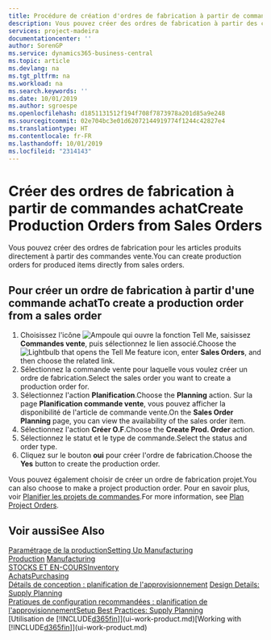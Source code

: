 ```yaml
---
title: Procédure de création d'ordres de fabrication à partir de commandes vente | Microsoft Docs
description: Vous pouvez créer des ordres de fabrication à partir des commandes vente dans le département Ventes & marketing.
services: project-madeira
documentationcenter: ''
author: SorenGP
ms.service: dynamics365-business-central
ms.topic: article
ms.devlang: na
ms.tgt_pltfrm: na
ms.workload: na
ms.search.keywords: ''
ms.date: 10/01/2019
ms.author: sgroespe
ms.openlocfilehash: d1851131512f194f708f7873978a201d85a9e248
ms.sourcegitcommit: 02e704bc3e01d62072144919774f1244c42827e4
ms.translationtype: HT
ms.contentlocale: fr-FR
ms.lasthandoff: 10/01/2019
ms.locfileid: "2314143"
---
```

# <a name="create-production-orders-from-sales-orders"></a><span data-ttu-id="fad3b-103">Créer des ordres de fabrication à partir de commandes achat</span><span class="sxs-lookup"><span data-stu-id="fad3b-103">Create Production Orders from Sales Orders</span></span>
<span data-ttu-id="fad3b-104">Vous pouvez créer des ordres de fabrication pour les articles produits directement à partir des commandes vente.</span><span class="sxs-lookup"><span data-stu-id="fad3b-104">You can create production orders for produced items directly from sales orders.</span></span>  

## <a name="to-create-a-production-order-from-a-sales-order"></a><span data-ttu-id="fad3b-105">Pour créer un ordre de fabrication à partir d'une commande achat</span><span class="sxs-lookup"><span data-stu-id="fad3b-105">To create a production order from a sales order</span></span>  

1.  <span data-ttu-id="fad3b-106">Choisissez l'icône ![Ampoule qui ouvre la fonction Tell Me](media/ui-search/search_small.png "Dites-moi ce que vous voulez faire"), saisissez **Commandes vente**, puis sélectionnez le lien associé.</span><span class="sxs-lookup"><span data-stu-id="fad3b-106">Choose the ![Lightbulb that opens the Tell Me feature](media/ui-search/search_small.png "Tell me what you want to do") icon, enter **Sales Orders**, and then choose the related link.</span></span>  
2.  <span data-ttu-id="fad3b-107">Sélectionnez la commande vente pour laquelle vous voulez créer un ordre de fabrication.</span><span class="sxs-lookup"><span data-stu-id="fad3b-107">Select the sales order you want to create a production order for.</span></span>  
3.  <span data-ttu-id="fad3b-108">Sélectionnez l'action **Planification**.</span><span class="sxs-lookup"><span data-stu-id="fad3b-108">Choose the **Planning** action.</span></span> <span data-ttu-id="fad3b-109">Sur la page **Planification commande vente**, vous pouvez afficher la disponibilité de l'article de commande vente.</span><span class="sxs-lookup"><span data-stu-id="fad3b-109">On the **Sales Order Planning** page, you can view the availability of the sales order item.</span></span>  
4.  <span data-ttu-id="fad3b-110">Sélectionnez l'action **Créer O.F**.</span><span class="sxs-lookup"><span data-stu-id="fad3b-110">Choose the **Create Prod. Order** action.</span></span>  
5.  <span data-ttu-id="fad3b-111">Sélectionnez le statut et le type de commande.</span><span class="sxs-lookup"><span data-stu-id="fad3b-111">Select the status and order type.</span></span>  
6.  <span data-ttu-id="fad3b-112">Cliquez sur le bouton **oui** pour créer l'ordre de fabrication.</span><span class="sxs-lookup"><span data-stu-id="fad3b-112">Choose the **Yes** button to create the production order.</span></span>

<span data-ttu-id="fad3b-113">Vous pouvez également choisir de créer un ordre de fabrication projet.</span><span class="sxs-lookup"><span data-stu-id="fad3b-113">You can also choose to make a project production order.</span></span> <span data-ttu-id="fad3b-114">Pour en savoir plus, voir [Planifier les projets de commandes](production-how-to-plan-project-orders.md).</span><span class="sxs-lookup"><span data-stu-id="fad3b-114">For more information, see [Plan Project Orders](production-how-to-plan-project-orders.md).</span></span>   

## <a name="see-also"></a><span data-ttu-id="fad3b-115">Voir aussi</span><span class="sxs-lookup"><span data-stu-id="fad3b-115">See Also</span></span>  
[<span data-ttu-id="fad3b-116">Paramétrage de la production</span><span class="sxs-lookup"><span data-stu-id="fad3b-116">Setting Up Manufacturing</span></span>](production-configure-production-processes.md)  
<span data-ttu-id="fad3b-117">[Production](production-manage-manufacturing.md)  </span><span class="sxs-lookup"><span data-stu-id="fad3b-117">[Manufacturing](production-manage-manufacturing.md)  </span></span>  
[<span data-ttu-id="fad3b-118">STOCKS ET EN-COURS</span><span class="sxs-lookup"><span data-stu-id="fad3b-118">Inventory</span></span>](inventory-manage-inventory.md)  
[<span data-ttu-id="fad3b-119">Achats</span><span class="sxs-lookup"><span data-stu-id="fad3b-119">Purchasing</span></span>](purchasing-manage-purchasing.md)  
<span data-ttu-id="fad3b-120">[Détails de conception : planification de l'approvisionnement](design-details-supply-planning.md) </span><span class="sxs-lookup"><span data-stu-id="fad3b-120">[Design Details: Supply Planning](design-details-supply-planning.md) </span></span>  
[<span data-ttu-id="fad3b-121">Pratiques de configuration recommandées : planification de l'approvisionnement</span><span class="sxs-lookup"><span data-stu-id="fad3b-121">Setup Best Practices: Supply Planning</span></span>](setup-best-practices-supply-planning.md)  
<span data-ttu-id="fad3b-122">[Utilisation de [!INCLUDE[d365fin](includes/d365fin_md.md)]](ui-work-product.md)</span><span class="sxs-lookup"><span data-stu-id="fad3b-122">[Working with [!INCLUDE[d365fin](includes/d365fin_md.md)]](ui-work-product.md)</span></span>
